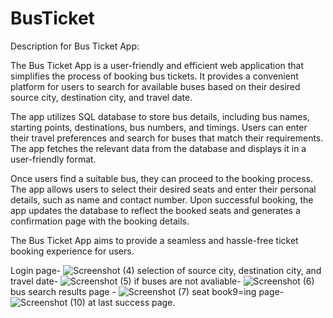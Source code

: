 # BusTicket
Description for Bus Ticket App:

The Bus Ticket App is a user-friendly and efficient web application that simplifies the process of booking bus tickets. It provides a convenient platform for users to search for available buses based on their desired source city, destination city, and travel date.

The app utilizes SQL database to store bus details, including bus names, starting points, destinations, bus numbers, and timings. Users can enter their travel preferences and search for buses that match their requirements. The app fetches the relevant data from the database and displays it in a user-friendly format.

Once users find a suitable bus, they can proceed to the booking process. The app allows users to select their desired seats and enter their personal details, such as name and contact number. Upon successful booking, the app updates the database to reflect the booked seats and generates a confirmation page with the booking details.

The Bus Ticket App aims to provide a seamless and hassle-free ticket booking experience for users. 

Login page-
![Screenshot (4)](https://github.com/SuryaPrakash1812/BusTicket/assets/127216778/53c124a7-09d3-45ed-9476-eaed2bffb5c9)
selection of source city, destination city, and travel date-
![Screenshot (5)](https://github.com/SuryaPrakash1812/BusTicket/assets/127216778/7785cfd2-bc90-47b5-8d76-15068adf748b)
if buses are not avaliable-
![Screenshot (6)](https://github.com/SuryaPrakash1812/BusTicket/assets/127216778/64755c4e-4363-4d19-b3d4-7c1f08923b05)
bus search results page -
![Screenshot (7)](https://github.com/SuryaPrakash1812/BusTicket/assets/127216778/cfe763dc-baae-41a7-9a49-8e4f81179a56)
seat book9=ing page-
![Screenshot (10)](https://github.com/SuryaPrakash1812/BusTicket/assets/127216778/056c3ace-00f5-43ce-a8a5-6e97c675ee00)
at last success page.
